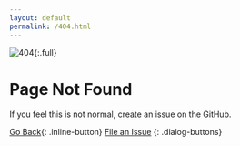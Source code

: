 ```yaml
---
layout: default
permalink: /404.html
---
```


![404]({{site.baseurl}}/assets/404.png){:.full}

# Page Not Found

If you feel this is not normal, create an issue on the GitHub.

[Go Back](<javascript:window.history.go(-1);>){: .inline-button} [File an Issue]({{site.issuesurl}})
{: .dialog-buttons}
